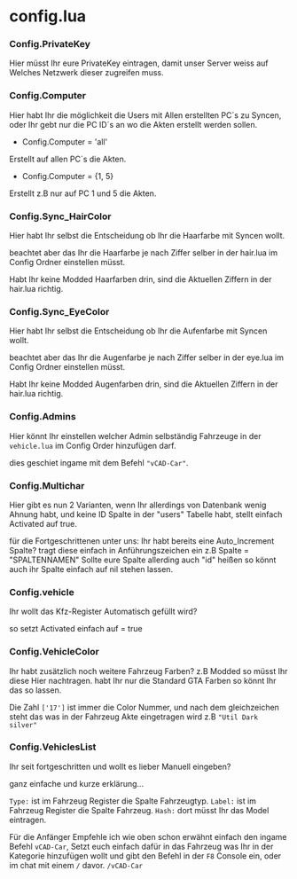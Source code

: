 # config.lua

### Config.PrivateKey

Hier müsst Ihr eure PrivateKey eintragen, damit unser Server weiss auf Welches Netzwerk dieser zugreifen muss.

### Config.Computer

Hier habt Ihr die möglichkeit die Users mit Allen erstellten PC´s zu Syncen,
oder Ihr gebt nur die PC ID´s an wo die Akten erstellt werden sollen.

- Config.Computer = 'all'

Erstellt auf allen PC´s die Akten.

- Config.Computer = {1, 5}

Erstellt z.B nur auf PC 1 und 5 die Akten.

### Config.Sync_HairColor

Hier habt Ihr selbst die Entscheidung ob Ihr die Haarfarbe mit Syncen wollt.

beachtet aber das Ihr die Haarfarbe je nach Ziffer selber in der hair.lua im Config Ordner einstellen müsst.

Habt Ihr keine Modded Haarfarben drin, sind die Aktuellen Ziffern in der hair.lua richtig.

### Config.Sync_EyeColor

Hier habt Ihr selbst die Entscheidung ob Ihr die Aufenfarbe mit Syncen wollt.

beachtet aber das Ihr die Augenfarbe je nach Ziffer selber in der eye.lua im Config Ordner einstellen müsst.

Habt Ihr keine Modded Augenfarben drin, sind die Aktuellen Ziffern in der hair.lua richtig.

### Config.Admins

Hier könnt Ihr einstellen welcher Admin selbständig Fahrzeuge in der `vehicle.lua` im Config Order hinzufügen darf.

dies geschiet ingame mit dem Befehl `"vCAD-Car"`.

### Config.Multichar

Hier gibt es nun 2 Varianten, wenn Ihr allerdings von Datenbank wenig Ahnung habt, und keine ID Spalte in der "users" Tabelle habt, stellt einfach
Activated auf true.

für die Fortgeschrittenen unter uns:
Ihr habt bereits eine Auto_Increment Spalte? tragt diese einfach in Anführungszeichen ein z.B Spalte = "SPALTENNAMEN"
Sollte eure Spalte allerding auch "id" heißen so könnt auch ihr Spalte einfach auf nil stehen lassen.

### Config.vehicle

Ihr wollt das Kfz-Register Automatisch gefüllt wird?

so setzt Activated einfach auf = true

### Config.VehicleColor

Ihr habt zusätzlich noch weitere Fahrzeug Farben? z.B Modded so müsst Ihr diese Hier nachtragen.
habt Ihr nur die Standard GTA Farben so könnt Ihr das so lassen.

Die Zahl `['17']` ist immer die Color Nummer, und nach dem gleichzeichen steht das was in der Fahrzeug Akte eingetragen wird z.B `"Util Dark silver"`

### Config.VehiclesList

Ihr seit fortgeschritten und wollt es lieber Manuell eingeben?

ganz einfache und kurze erklärung...

`Type:` ist im Fahrzeug Register die Spalte Fahrzeugtyp.
`Label:` ist im Fahrzeug Register die Spalte Fahrzeug.
`Hash:` dort müsst Ihr das Model eintragen.

Für die Anfänger Empfehle ich wie oben schon erwähnt einfach den ingame Befehl `vCAD-Car`, Setzt euch einfach dafür in das Fahrzeug was Ihr in der Kategorie 
hinzufügen wollt und gibt den Befehl in der `F8` Console ein, oder im chat mit einem `/` davor. `/vCAD-Car`